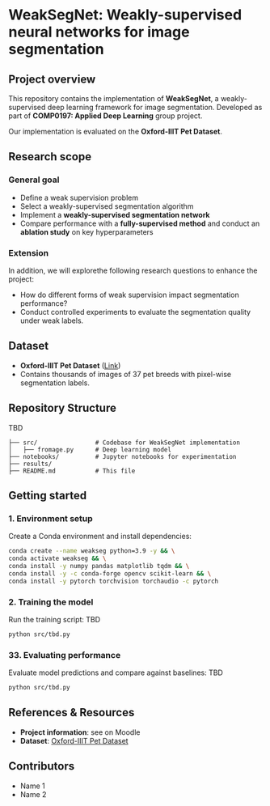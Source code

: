 # WeakSegNet: Weakly-supervised neural networks for image segmentation

## Project overview
This repository contains the implementation of **WeakSegNet**, a weakly-supervised deep learning framework for image segmentation. Developed as part of **COMP0197: Applied Deep Learning** group project.

Our implementation is evaluated on the **Oxford-IIIT Pet Dataset**.

## Research scope
### General goal
- Define a weak supervision problem
- Select a weakly-supervised segmentation algorithm
- Implement a **weakly-supervised segmentation network**
- Compare performance with a **fully-supervised method** and conduct an **ablation study** on key hyperparameters

### Extension
In addition, we will explorethe following research questions to enhance the project:
- How do different forms of weak supervision impact segmentation performance?
- Conduct controlled experiments to evaluate the segmentation quality under weak labels.

## Dataset
- **Oxford-IIIT Pet Dataset** ([Link](https://www.robots.ox.ac.uk/~vgg/data/pets/))
- Contains thousands of images of 37 pet breeds with pixel-wise segmentation labels.

## Repository Structure
TBD
```
├── src/                # Codebase for WeakSegNet implementation
│   ├── fromage.py      # Deep learning model
├── notebooks/          # Jupyter notebooks for experimentation
├── results/
├── README.md           # This file
```

## Getting started
### 1️. Environment setup
Create a Conda environment and install dependencies:
```sh
conda create --name weakseg python=3.9 -y && \
conda activate weakseg && \
conda install -y numpy pandas matplotlib tqdm && \
conda install -y -c conda-forge opencv scikit-learn && \
conda install -y pytorch torchvision torchaudio -c pytorch
```

### 2. Training the model
Run the training script: TBD
```sh
python src/tbd.py
```

### 33. Evaluating performance
Evaluate model predictions and compare against baselines: TBD
```sh
python src/tbd.py
```

## References & Resources
- **Project information**: see on Moodle
- **Dataset**: [Oxford-IIIT Pet Dataset](https://www.robots.ox.ac.uk/~vgg/data/pets/)

## Contributors
- Name 1
- Name 2


